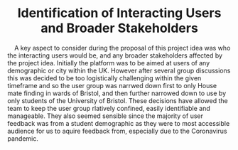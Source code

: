 <h1 align="center">Identification of Interacting Users and Broader Stakeholders</h1>

<p>&nbsp;&nbsp;&nbsp;&nbsp;A key aspect to consider during the proposal of this project idea was who the interacting users would be, and any broader stakeholders affected by the project idea. Initially the platform was to be aimed at users of any demographic or city within the UK. However after several group discussions this was decided to be too logistically challenging within the given timeframe and so the user group was narrwed down first to only House mate finding in wards of  Bristol, and then further narrowed down to use by only students of the University of Bristol. These decisions have allowed the team to keep the user group rlatively confined, easily identifiable and manageable. They also seemed sensible since the majority of user feedback was from a student demographic as they were to most accessible audience for us to aquire feedback from, especially due to the Coronavirus pandemic.</p>


